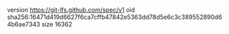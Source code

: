version https://git-lfs.github.com/spec/v1
oid sha256:16471d419d6627f6ca7cffb47842e5363dd78d5e6c3c389552890d64b6ae7343
size 16362
